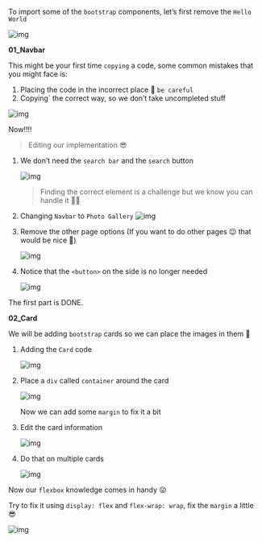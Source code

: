To import some of the `bootstrap` components, let’s first remove the `Hello World`

![img](https://lh6.googleusercontent.com/R3zTTWLw4ivZSDsvyonlf-ZAMzVmVauPvzA8RoADNWBYVCmi30yrDEjl41z0AwJoYDswCYx8tJJ_3uu000g40cYJ6yX248MtQ4v7eLxPxC3S0M1tcIrzsYNToIAb4wgCMuBozLCy=s0)

**01_Navbar**

This might be your first time `copying` a code, some common mistakes that you might face is: 

1. Placing the code in the incorrect place 👀 `be careful`
2. Copying` the correct way, so we don’t take uncompleted stuff

![img](https://lh6.googleusercontent.com/WBEg0ONujSLIj6G4rDk6eGKRqVloPezx-u08qcaXKt3pFxDyFRENpkoPtOYHe9YwCm8frva3vdgwqirwpXBnlzSZl8X2lSz80LwKzospiHp-2sDwfPYZGOcmWhJfu28BSK4z8_5N=s0)

Now!!!! 

> Editing our implementation 😎

1. We don’t need the `search bar` and the `search` button

   ![img](https://lh4.googleusercontent.com/0nIcswK5MXD5xEt9SFFjTsxd5W0XYLhYSchHG5dtC6IrEooMnsE551Y8f2V4IEx2E__0n5RiDhcJBzuFZgUVN5SDZteyqmTz4FpcttOcVHKqUf0_vjWbuffmQHaCjLTeJi-f0qnq=s0)

   > Finding the correct element is a challenge but we know you can handle it 💪🏻

2. Changing `Navbar` to `Photo Gallery`
   ![img](https://lh3.googleusercontent.com/d8_3i-PAgnFcP7geA8hLxFOI3_ych8S9t1q3HhZWvIz29oRnNBFMgicovem4zLTkgIA7I4A7kMckLWP9GSN8Rrhrri6nMLLrTT2X2IuJMBtTWaFQZNlDXhvHa_0EOqJ6PevCImjm=s0)

3. Remove the other page options (If you want to do other pages 😉 that would be nice 🥰)

   ![img](https://lh6.googleusercontent.com/th_j2ytHwvlNs23OpxOuqnIWDNkp0ogwENNbHIIbvBl1xq5IrnuruYd9hJ47itD4tC1UoMY53p86oI3ZtwszELIiYQ200lVkzgrI6EAwAx6RlHPxoymAX4MNRSACjquWSUnU4kbZ=s0)

4. Notice that the `<button>` on the side is no longer needed

   ![img](https://lh5.googleusercontent.com/2wl69IV1byw-_jezq6OpHwdljAZ1PX0zvNGral-5d1_Ti1_bgTgfSziaeT0RaxF9UEjlT1vxkmFoUqBre_g3uc1yVjTn4F0OtgVzXiP_nQMxPwqj8akCFpJO5alg_icYn1khqZOX=s0)

The first part is DONE.

**02_Card**

We will be adding `bootstrap` cards so we can place the images in them 💙

1. Adding the `Card` code

   ![img](https://lh6.googleusercontent.com/_B6E4KotnPkSwbwe0mnBNdDaW_nf9fOU8kO4PDhLCG2kHqsW7Ac1VKCOhdMROs2QSwEu8E8jRWupDKp_Y2LZ4O_Fniclp7pD7Y-GZ176c-mOrvnvLedpIgpYOl59FH0R6kAO-xgA=s0)

2. Place a `div` called `container` around the card

   ![img](https://lh5.googleusercontent.com/eGUCaEl819ray2T_S7xpC-wdr7zHgqunC378uLcSgOsv3IKeSJzz0Wbbk1l-knqFSFBC68dUFYIyKuSibTUm4agK8iNu8IM8iOPmJMQWPdRwgzQrRgOw6NBWlxbBT0CbXHSZW0Lr=s0)

   Now we can add some `margin` to fix it a bit

3. Edit the card information

   ![img](https://lh3.googleusercontent.com/BXYc4Vxnf3kH2ZNe34SrPQ5x1QPlW7gsaaxoids2vrJ1NJhYTlcGZNsjaNaJks36ai_h1o87CE_t7H6jfyB80N_aCYWjZ2S9jOvSYhYpI9oqnRyGWVriliOf92lwbZC0HXYMz2XH=s0)

4. Do that on multiple cards

   ![img](https://lh4.googleusercontent.com/R7S3RPWQYVY33O2kToqo5kVqdeR4PcwJiRM2ljdjBhaTWjSSx1qG1PR7XmUsiFwlVnYeScXlf_s73hgTIIE3lTU-JB650dsKuQXHRKIz1k2brMD7Is7oWh5QGs25UNtjLrxYUSll=s0)

Now our `flexbox` knowledge comes in handy 😜 

Try to fix it using `display: flex` and `flex-wrap: wrap`, fix the `margin` a little 😎

![img](https://lh5.googleusercontent.com/v4lyh_AxkusFh6t7_HLbrkjR-44QIZWarS3v9oQS9S8sLFUxSmoIoXeJ4qV_HvaaQMvWM979tWVKOS8vC3Xbdd1koFaxW0B3SWQlRrYY9DV-2BMdHmb0LcOBsoK3bWfB4CXyeRkM=s0)